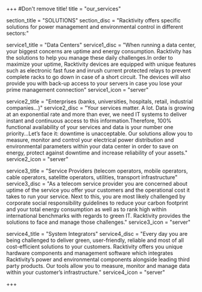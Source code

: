 +++
#Don't remove title!
title = "our_services"

section_title = "SOLUTIONS"
section_disc = "Racktivity offers specific solutions for power management and environmental control in different sectors:"


service1_title = "Data Centers"
service1_disc = "When running a data center, your biggest concerns are uptime and energy consumption. Racktivity has the solutions to help you manage these daily challenges.In order to maximize your uptime, Racktivity devices are equipped with unique features such as electronic fast fuse and inrush current protected relays to prevent complete racks to go down in case of a short circuit. The devices will also provide you with back-up access to your servers in case you lose your prime management connection"
service1_icon = "server"

service2_title = "Enterprises (banks, universities, hospitals, retail, industrial companies...)"
service2_disc = "Your services matter. A lot. Data is growing at an exponential rate and more than ever, we need IT systems to deliver instant and continuous access to this information.Therefore, 100% functional availability of your services and data is your number one priority...Let’s face it: downtime is unacceptable. Our solutions allow you to measure, monitor and control your electrical power distribution and environmental parameters within your data center in order to save on energy, protect against downtime and increase reliability of your assets."
service2_icon = "server"

service3_title = "Service Providers (telecom operators, mobile operators, cable operators, satelitte operators, utilities, transport infrastructure"
service3_disc = "As a telecom service provider you are concerned about uptime of the service you offer your customers and the operational cost it takes to run your service. Next to this, you are most likely challenged by corporate social responsibility guidelines to reduce your carbon footprint and your total energy consumption as well as to rank high within international benchmarks with regards to green IT. Racktivity provides the solutions to face and manage those challenges."
service3_icon = "server"

service4_title = "System Integrators"
service4_disc = "Every day you are being challenged to deliver green, user-friendly, reliable and most of all cost-efficient solutions to your customers. Racktivity offers you unique hardware components and management software which integrates Racktivity’s power and environmental components alongside leading third party products. Our tools allow you to measure, monitor and manage data within your customer’s infrastructure."
service4_icon = "server"


+++